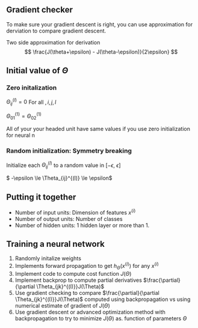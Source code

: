 



<!--more-->

## Gradient checker



To make sure your gradient descent is right, you can use approximation for derviation to compare gradient descent.



Two side approximation for derivation
$$
\frac{J(\theta+\epsilon) - J(\theta-\epsilon)}{2\epsilon}
$$





## Initial value of $\Theta$



### Zero initalization

$\Theta_{ij}^{(l)}=0$ For all $,i,j,l$

$\Theta_{01}^{(1)} = \Theta^{(1)}_{02}$



All of your your headed unit have same values if you use zero initialization for neural n



### Random initialization: Symmetry breaking

Initialize each $\Theta^{(l)}_{ij}$ to a random value in [$-\epsilon$, $\epsilon$]

$ -\epsilon \le \Theta_{ij}^{(l)} \le \epsilon$



## Putting it together



- Number of input units: Dimension of features $x^{(i)}$
- Number of output units: Number of classes
- Number of hidden units: 1 hidden layer or more than 1.



## Training a neural network

1. Randomly initalize weights
2. Implements forward propagation to get $h_\Theta(x^{(i)})$ for any $x^{(i)}$
3. Implement code to compute cost function $J(\Theta)$
4. Implement backprop to compute partial derivatives $\frac{\partial}{\partial \Theta_{jk}^{(l)}}J(\Theta)$
5. Use gradient checking to compare $\frac{\partial}{\partial \Theta_{jk}^{(l)}}J(\Theta)$ computed using backpropagation vs using numerical estimate of gradient of $J(\Theta)$
6. Use gradient descent or advanced optimization method with backpropagation to try to minimize $J(\Theta)$ as. function of parameters $\Theta$



